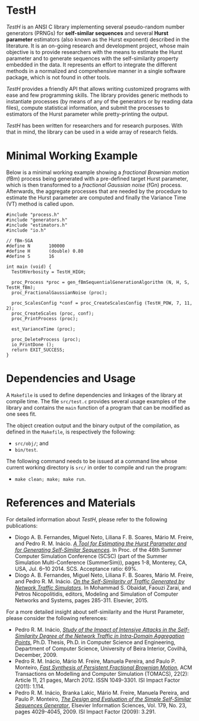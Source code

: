# TestH

*TestH* is an ANSI C library implementing several pseudo-random number generators (PRNGs) for **self-similar sequences** and several **Hurst parameter** estimators (also known as the Hurst exponent) described in the literature. It is an on-going research and development project, whose main objective is to provide researchers with the means to estimate the Hurst parameter and to generate sequences with the self-similarity property embedded in the data. It represents an effort to integrate the different methods in a normalized and comprehensive manner in a single software package, which is not found in other tools.

*TestH* provides a friendly API that allows writing customized programs with ease and few programming skills. The library provides generic methods to instantiate processes (by means of any of the generators or by reading data files), compute statistical information, and submit the processes to estimators of the Hurst parameter while pretty-printing the output. 

*TestH* has been written for researchers and for research purposes. With that in mind, the library can be used in a wide array of research fields.

# Minimal Working Example

Below is a minimal working example showing a *fractional Brownian motion* (fBm) process being generated with a pre-defined target Hurst parameter, which is then transformed to a *fractional Gaussian noise* (fGn) process. Afterwards, the aggregate processes that are needed by the procedure to estimate the Hurst parameter are computed and finally the Variance Time (VT) method is called upon.

```
#include "process.h"
#include "generators.h"
#include "estimators.h"
#include "io.h"

// fBm-SGA
#define N		100000
#define H		(double) 0.80
#define S		16

int main (void) {
  TestHVerbosity = TestH_HIGH;

  proc_Process *proc = gen_fBmSequentialGenerationAlgorithm (N, H, S, TestH_fBm);
  proc_FractionalGaussianNoise (proc);
  
  proc_ScalesConfig *conf = proc_CreateScalesConfig (TestH_POW, 7, 11, 2);
  proc_CreateScales (proc, conf);
  proc_PrintProcess (proc);
  
  est_VarianceTime (proc);
  
  proc_DeleteProcess (proc);
  io_PrintDone ();
  return EXIT_SUCCESS;
}

```

# Dependencies and Usage

A `Makefile` is used to define dependencies and linkages of the library at compile time. The file `src/test.c` provides several usage examples of the library and contains the `main` function of a program that can be modified as one sees fit. 

The object creation output and the binary output of the compilation, as defined in the `Makefile`, is respectively the following: 

* `src/obj/`; and
* `bin/test`.

The following command needs to be issued at a command line whose current working directory is `src/` in order to compile and run the program:

* `make clean; make; make run`.

# References and Materials

For detailed information about *TestH*, please refer to the following publications:

* Diogo A. B. Fernandes, Miguel Neto, Liliana F. B. Soares, Mário M. Freire, and Pedro R. M. Inácio. [*A Tool for Estimating the Hurst Parameter and for Generating Self-Similar Sequences*](http://dl.acm.org/citation.cfm?id=2685657). In Proc. of the 46th Summer Computer Simulation Conference (SCSC) (part of the Summer Simulation Multi-Conference (SummerSim)), pages 1-8, Monterey, CA, USA, Jul. 6–10 2014. SCS. Acceptance ratio: 69%.
* Diogo A. B. Fernandes, Miguel Neto, Liliana F. B. Soares, Mário M. Freire, and Pedro R. M. Inácio. [*On the Self-Similarity of Traffic Generated by Network Traffic Simulators*](https://www.researchgate.net/publication/274953756_On_the_Self-Similarity_of_Traffic_Generated_by_Network_Traffic_Simulators). In Mohammad S. Obaidat, Faouzi Zarai, and Petros Nicopolitidis, editors, Modeling and Simulation of Computer Networks and Systems, pages 285-311. Elsevier, 2015.

For a more detailed insight about self-similarity and the Hurst Parameter, please consider the following references:

* Pedro R. M. Inácio, [*Study of the Impact of Intensive Attacks in the Self-Similarity Degree of the Network Traffic in Intra-Domain Aggregation Points*](http://www.di.ubi.pt/~mario/files/PhDThesis-PedroInacio.pdf), Ph.D. Thesis, Ph.D. in Computer Science and Engineering, Department of Computer Science, University of Beira Interior, Covilhã, December, 2009. 
* Pedro R. M. Inácio, Mário M. Freire, Manuela Pereira, and Paulo P. Monteiro, [*Fast Synthesis of Persistent Fractional Brownian Motion*](http://dl.acm.org/citation.cfm?id=2133395), ACM Transactions on Modelling and Computer Simulation (TOMACS), 22(2): Article 11, 21 pages, March 2012. ISSN 1049-3301. ISI Impact Factor (2011): 1.114.
* Pedro R. M. Inácio, Branka Lakic, Mário M. Freire, Manuela Pereira, and Paulo P. Monteiro, [*The Design and Evaluation of the Simple Self-Similar Sequences Generator*](http://www.sciencedirect.com/science/article/pii/S0020025509003429), Elsevier Information Sciences, Vol. 179, No. 23, pages 4029-4045, 2009. ISI Impact Factor (2009): 3.291.
